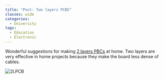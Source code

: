 ```yaml
---
title: "Post: Two layers PCBS"
classes: wide
categories:
  - University
tags:
  - Education
  - Electronic
---
```


Wonderful suggestions for making [2 layers PBCs](https://hackaday.com/2021/06/11/open-source-method-makes-possible-two-layer-pcbs-with-through-plating-at-home/) at home. Two layers are very effective in home projects because they make the board less dense of cables.

![2LPCB](https://hackaday.com/wp-content/uploads/2021/06/pcb.png?w=800)

